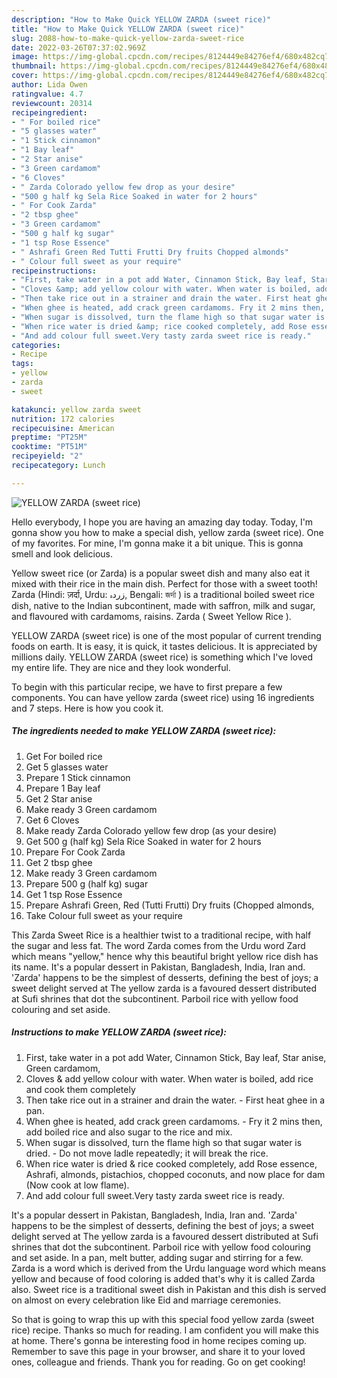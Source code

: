 ```yaml
---
description: "How to Make Quick YELLOW ZARDA (sweet rice)"
title: "How to Make Quick YELLOW ZARDA (sweet rice)"
slug: 2088-how-to-make-quick-yellow-zarda-sweet-rice
date: 2022-03-26T07:37:02.969Z
image: https://img-global.cpcdn.com/recipes/8124449e84276ef4/680x482cq70/yellow-zarda-sweet-rice-recipe-main-photo.jpg
thumbnail: https://img-global.cpcdn.com/recipes/8124449e84276ef4/680x482cq70/yellow-zarda-sweet-rice-recipe-main-photo.jpg
cover: https://img-global.cpcdn.com/recipes/8124449e84276ef4/680x482cq70/yellow-zarda-sweet-rice-recipe-main-photo.jpg
author: Lida Owen
ratingvalue: 4.7
reviewcount: 20314
recipeingredient:
- " For boiled rice"
- "5 glasses water"
- "1 Stick cinnamon"
- "1 Bay leaf"
- "2 Star anise"
- "3 Green cardamom"
- "6 Cloves"
- " Zarda Colorado yellow few drop as your desire"
- "500 g half kg Sela Rice Soaked in water for 2 hours"
- " For Cook Zarda"
- "2 tbsp ghee"
- "3 Green cardamom"
- "500 g half kg sugar"
- "1 tsp Rose Essence"
- " Ashrafi Green Red Tutti Frutti Dry fruits Chopped almonds"
- " Colour full sweet as your require"
recipeinstructions:
- "First, take water in a pot add Water, Cinnamon Stick, Bay leaf, Star anise, Green cardamom,"
- "Cloves &amp; add yellow colour with water. When water is boiled, add rice and cook them completely"
- "Then take rice out in a strainer and drain the water. First heat ghee in a pan."
- "When ghee is heated, add crack green cardamoms. Fry it 2 mins then, add boiled rice and also sugar to the rice and mix."
- "When sugar is dissolved, turn the flame high so that sugar water is dried. Do not move ladle repeatedly; it will break the rice."
- "When rice water is dried &amp; rice cooked completely, add Rose essence, Ashrafi, almonds, pistachios, chopped coconuts, and now place for dam (Now cook at low flame)."
- "And add colour full sweet.Very tasty zarda sweet rice is ready."
categories:
- Recipe
tags:
- yellow
- zarda
- sweet

katakunci: yellow zarda sweet 
nutrition: 172 calories
recipecuisine: American
preptime: "PT25M"
cooktime: "PT51M"
recipeyield: "2"
recipecategory: Lunch

---
```



![YELLOW ZARDA (sweet rice)](https://img-global.cpcdn.com/recipes/8124449e84276ef4/680x482cq70/yellow-zarda-sweet-rice-recipe-main-photo.jpg)

Hello everybody, I hope you are having an amazing day today. Today, I'm gonna show you how to make a special dish, yellow zarda (sweet rice). One of my favorites. For mine, I'm gonna make it a bit unique. This is gonna smell and look delicious.

Yellow sweet rice (or Zarda) is a popular sweet dish and many also eat it mixed with their rice in the main dish. Perfect for those with a sweet tooth! Zarda (Hindi: ज़र्दा, Urdu: زردہ‎, Bengali: জর্দা ) is a traditional boiled sweet rice dish, native to the Indian subcontinent, made with saffron, milk and sugar, and flavoured with cardamoms, raisins. Zarda ( Sweet Yellow Rice ).

YELLOW ZARDA (sweet rice) is one of the most popular of current trending foods on earth. It is easy, it is quick, it tastes delicious. It is appreciated by millions daily. YELLOW ZARDA (sweet rice) is something which I've loved my entire life. They are nice and they look wonderful.


To begin with this particular recipe, we have to first prepare a few components. You can have yellow zarda (sweet rice) using 16 ingredients and 7 steps. Here is how you cook it.

<!--inarticleads1-->

##### The ingredients needed to make YELLOW ZARDA (sweet rice):

1. Get  For boiled rice
1. Get 5 glasses water
1. Prepare 1 Stick cinnamon
1. Prepare 1 Bay leaf
1. Get 2 Star anise
1. Make ready 3 Green cardamom
1. Get 6 Cloves
1. Make ready  Zarda Colorado yellow few drop (as your desire)
1. Get 500 g (half kg) Sela Rice Soaked in water for 2 hours
1. Prepare  For Cook Zarda
1. Get 2 tbsp ghee
1. Make ready 3 Green cardamom
1. Prepare 500 g (half kg) sugar
1. Get 1 tsp Rose Essence
1. Prepare  Ashrafi Green, Red (Tutti Frutti) Dry fruits (Chopped almonds,
1. Take  Colour full sweet as your require


This Zarda Sweet Rice is a healthier twist to a traditional recipe, with half the sugar and less fat. The word Zarda comes from the Urdu word Zard which means &#34;yellow,&#34; hence why this beautiful bright yellow rice dish has its name. It&#39;s a popular dessert in Pakistan, Bangladesh, India, Iran and. &#39;Zarda&#39; happens to be the simplest of desserts, defining the best of joys; a sweet delight served at The yellow zarda is a favoured dessert distributed at Sufi shrines that dot the subcontinent. Parboil rice with yellow food colouring and set aside. 

<!--inarticleads2-->

##### Instructions to make YELLOW ZARDA (sweet rice):

1. First, take water in a pot add Water, Cinnamon Stick, Bay leaf, Star anise, Green cardamom,
1. Cloves &amp; add yellow colour with water. When water is boiled, add rice and cook them completely
1. Then take rice out in a strainer and drain the water. - First heat ghee in a pan.
1. When ghee is heated, add crack green cardamoms. - Fry it 2 mins then, add boiled rice and also sugar to the rice and mix.
1. When sugar is dissolved, turn the flame high so that sugar water is dried. - Do not move ladle repeatedly; it will break the rice.
1. When rice water is dried &amp; rice cooked completely, add Rose essence, Ashrafi, almonds, pistachios, chopped coconuts, and now place for dam (Now cook at low flame).
1. And add colour full sweet.Very tasty zarda sweet rice is ready.


It&#39;s a popular dessert in Pakistan, Bangladesh, India, Iran and. &#39;Zarda&#39; happens to be the simplest of desserts, defining the best of joys; a sweet delight served at The yellow zarda is a favoured dessert distributed at Sufi shrines that dot the subcontinent. Parboil rice with yellow food colouring and set aside. In a pan, melt butter, adding sugar and stirring for a few. Zarda is a word which is derived from the Urdu language word which means yellow and because of food coloring is added that&#39;s why it is called Zarda also. Sweet rice is a traditional sweet dish in Pakistan and this dish is served on almost on every celebration like Eid and marriage ceremonies. 

So that is going to wrap this up with this special food yellow zarda (sweet rice) recipe. Thanks so much for reading. I am confident you will make this at home. There's gonna be interesting food in home recipes coming up. Remember to save this page in your browser, and share it to your loved ones, colleague and friends. Thank you for reading. Go on get cooking!
